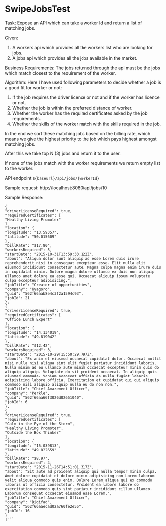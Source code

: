 # SwipeJobsTest

Task: Expose an API which can take a worker Id and return a list of matching jobs.

Given: 
1. A workers api which provides all the workers list who are looking for jobs.
2. A jobs api which provides all the jobs available in the market.

Business Requirements: 
The jobs returned through the api must be the jobs which match closest to the requirement of the worker.

Algorithm:
Here I have used following parameters to decide whether a job is a good fit for worker or not:
1. If the job requires the driver licence or not and if the worker has licence or not.
2. Whether the job is within the preferred distance of worker.
3. Whether the worker has the required certificates asked by the job requirements.
4. Whether the skills of the worker match with the skills required in the job.

In the end we sort these matching jobs based on the billing rate,
which means we give the highest priority to the job which pays highest amongst matching jobs.

After this we take top N (3) jobs and return it to the user.

If none of the jobs match with the worker requirements we return empty list to the worker.

API endpoint
`${baseurl}/api/jobs/{workerId}` 

Sample request:
http://localhost:8080/api/jobs/10

Sample Response:

```[
{
"driverLicenseRequired": true,
"requiredCertificates": [
"Healthy Living Promoter"
],
"location": {
"longitude": "13.59357",
"latitude": "50.015609"
},
"billRate": "$17.80",
"workersRequired": 5,
"startDate": "2015-10-31T13:59:33.122Z",
"about": "Aliqua dolor sunt aliquip ad esse Lorem duis irure reprehenderit nisi in consequat excepteur esse. Elit nulla elit eiusmod incididunt consectetur aute. Magna culpa magna enim irure duis in cupidatat minim. Dolore magna dolore ullamco ex duis non aliquip ullamco amet dolore ea esse qui. Occaecat aliquip ipsum voluptate culpa excepteur adipisicing.",
"jobTitle": "Creator of opportunities",
"company": "Kyagoro",
"guid": "562f66aab8e4c3f2a1594c93",
"jobId": 21
},
{
"driverLicenseRequired": true,
"requiredCertificates": [
"Office Lunch Expert"
],
"location": {
"longitude": "14.134019",
"latitude": "49.819042"
},
"billRate": "$12.42",
"workersRequired": 3,
"startDate": "2015-10-29T15:50:29.797Z",
"about": "Ex anim et eiusmod occaecat cupidatat dolor. Occaecat mollit nisi nulla nisi aliqua sint elit fugiat pariatur incididunt laboris. Nulla minim ad eu ullamco aute minim occaecat excepteur minim quis do aliquip aliquip. Voluptate do sit proident occaecat. In aliquip quis eiusmod commodo. Veniam occaecat officia do nulla fugiat laboris adipisicing labore officia. Exercitation et cupidatat qui qui aliquip commodo nisi aliquip aliquip nulla eu do non non.",
"jobTitle": "Chief Amazement Officer",
"company": "Perkle",
"guid": "562f66aa66f3026d02651040",
"jobId": 6
},
{
"driverLicenseRequired": true,
"requiredCertificates": [
"Calm in the Eye of the Storm",
"Healthy Living Promoter",
"Outside the Box Thinker"
],
"location": {
"longitude": "15.039813",
"latitude": "49.822659"
},
"billRate": "$8.97",
"workersRequired": 4,
"startDate": "2015-11-26T14:51:01.317Z",
"about": "Sit aute ad proident aliquip qui nulla tempor minim culpa. Amet dolore cupidatat et dolore minim adipisicing non Lorem laborum velit aliqua commodo quis enim. Dolore Lorem aliqua qui ex commodo laboris ut officia consectetur. Proident ea labore labore do exercitation commodo quis sint pariatur incididunt cillum ullamco. Laborum consequat occaecat eiusmod esse Lorem.",
"jobTitle": "Chief Amazement Officer",
"company": "Digifad",
"guid": "562f66aaecad02a760fe2e55",
"jobId": 16
}
]```


